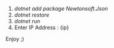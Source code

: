 1. *dotnet add package Newtonsoft.Json*
2. *dotnet restore*
3. *dotnet run*
4. Enter IP Address : {ip}

Enjoy ;)

